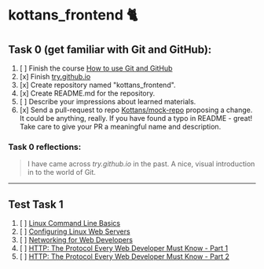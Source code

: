# kottans_frontend :cat2:

## Task 0 (get familiar with Git and GitHub):
1. [ ] Finish the course [How to use Git and GitHub](https://www.udacity.com/course/how-to-use-git-and-github--ud775)
2. [x] Finish [try.github.io](https://try.github.io/levels/1/challenges/1)
3. [x] Create repository named "kottans_frontend".
4. [x] Create README.md for the repository.
5. [ ] Describe your impressions about learned materials.
6. [x] Send a pull-request to repo [Kottans/mock-repo](https://github.com/Kottans/mock-repo) proposing a change. It could be anything, really. If you have found a typo in README - great! Take care to give your PR a meaningful name and description.


### Task 0 reflections:
> I have came across *try.github.io* in the past. A nice, visual introduction in to the world of Git.
---

## Test Task 1

1. [ ] [Linux Command Line Basics](https://www.udacity.com/course/linux-command-line-basics--ud595)
2. [ ] [Configuring Linux Web Servers](https://www.udacity.com/course/configuring-linux-web-servers--ud299)
3. [ ] [Networking for Web Developers](https://www.udacity.com/course/networking-for-web-developers--ud256)
4. [ ] [HTTP: The Protocol Every Web Developer Must Know - Part 1](https://code.tutsplus.com/tutorials/http-the-protocol-every-web-developer-must-know-part-1--net-31177)
5. [ ] [HTTP: The Protocol Every Web Developer Must Know - Part 2](https://code.tutsplus.com/tutorials/http-the-protocol-every-web-developer-must-know-part-2--net-31155)
